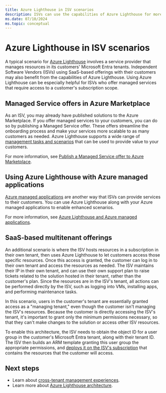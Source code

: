 ```yaml
---
title: Azure Lighthouse in ISV scenarios
description: ISVs can use the capabilities of Azure Lighthouse for more flexibility with customer offerings.
ms.date: 07/10/2024
ms.topic: conceptual
---
```


# Azure Lighthouse in ISV scenarios

A typical scenario for [Azure Lighthouse](../overview.md) involves a service provider that manages resources in its customers' Microsoft Entra tenants. Independent Software Vendors (ISVs) using SaaS-based offerings with their customers may also benefit from the capabilities of Azure Lighthouse. Using Azure Lighthouse can be especially helpful for ISVs who offer managed services that require access to a customer's subscription scope.

## Managed Service offers in Azure Marketplace

As an ISV, you may already have published solutions to the Azure Marketplace. If you offer managed services to your customers, you can do so by publishing a Managed Service offer. These offers streamline the onboarding process and make your services more scalable to as many customers as needed. Azure Lighthouse supports a wide range of [management tasks and scenarios](cross-tenant-management-experience.md#enhanced-services-and-scenarios) that can be used to provide value to your customers.

For more information, see [Publish a Managed Service offer to Azure Marketplace](../how-to/publish-managed-services-offers.md).

## Using Azure Lighthouse with Azure managed applications

[Azure managed applications](/azure/azure-resource-manager/managed-applications/overview) are another way that ISVs can provide services to their customers. You can use Azure Lighthouse along with your Azure managed applications to enable enhanced scenarios.

For more information, see [Azure Lighthouse and Azure managed applications](managed-applications.md).

## SaaS-based multitenant offerings

An additional scenario is where the ISV hosts resources in a subscription in their own tenant, then uses Azure Lighthouse to let customers access those specific resources. Once this access is granted, the customer can log in to their own tenant and access the resources as needed. The ISV maintains their IP in their own tenant, and can use their own support plan to raise tickets related to the solution hosted in their tenant, rather than the customer's plan. Since the resources are in the ISV's tenant, all actions can be performed directly by the ISV, such as logging into VMs, installing apps, and performing maintenance tasks.

In this scenario, users in the customer's tenant are essentially granted access as a "managing tenant," even though the customer isn't managing the ISV's resources. Because the customer is directly accessing the ISV's tenant, it's important to grant only the minimum permissions necessary, so that they can't make changes to the solution or access other ISV resources.

To enable this architecture, the ISV needs to obtain the object ID for a user group in the customer's Microsoft Entra tenant, along with their tenant ID. The ISV then builds an ARM template granting this user group the appropriate permissions, and [deploys it on the ISV's subscription](../how-to/onboard-customer.md) that contains the resources that the customer will access.

## Next steps

- Learn about [cross-tenant management experiences](cross-tenant-management-experience.md).
- Learn more about [Azure Lighthouse architecture](architecture.md).
